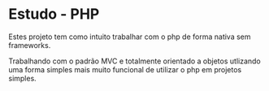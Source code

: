 # Estudo - PHP

Estes projeto tem como intuito trabalhar com o php de forma nativa sem frameworks.<br>

Trabalhando com o padrão MVC e totalmente orientado a objetos utlizando uma forma simples mais muito funcional de utilizar o php em projetos simples.
